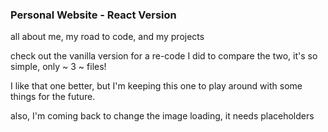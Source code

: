 ### Personal Website - React Version

all about me, my road to code, and my projects

check out the vanilla version for a re-code I did to compare the two, it's so simple, only ~ 3 ~ files!

I like that one better, but I'm keeping this one to play around with some things for the future.

also, I'm coming back to change the image loading, it needs placeholders
